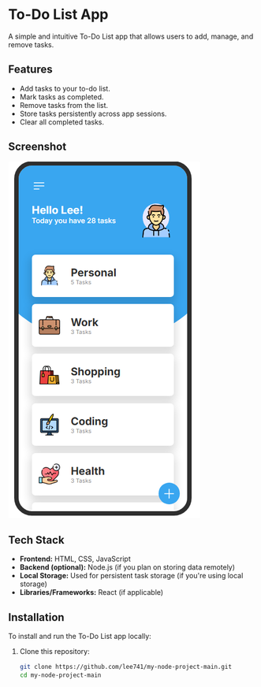 # To-Do List App

A simple and intuitive To-Do List app that allows users to add, manage, and remove tasks.

## Features
- Add tasks to your to-do list.
- Mark tasks as completed.
- Remove tasks from the list.
- Store tasks persistently across app sessions.
- Clear all completed tasks.

## Screenshot

![Screenshot](https://github.com/lee741/my-node-project-main/blob/development/Screenshot.png)



## Tech Stack
- **Frontend:** HTML, CSS, JavaScript
- **Backend (optional):** Node.js (if you plan on storing data remotely)
- **Local Storage:** Used for persistent task storage (if you're using local storage)
- **Libraries/Frameworks:** React (if applicable)

## Installation

To install and run the To-Do List app locally:

1. Clone this repository:

   ```bash
   git clone https://github.com/lee741/my-node-project-main.git
   cd my-node-project-main 
